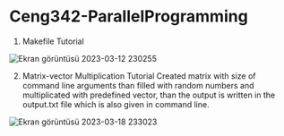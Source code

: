 # Ceng342-ParallelProgramming

1) Makefile Tutorial

![Ekran görüntüsü 2023-03-12 230255](https://user-images.githubusercontent.com/75540856/224570263-c3097bc5-2d26-4624-a07d-c82db5a4108a.png)

2) Matrix-vector Multiplication Tutorial
Created matrix with size of command line arguments than filled with random numbers and multiplicated with predefined vector,
than the output is written in the output.txt file which is also given in command line.

![Ekran görüntüsü 2023-03-18 233023](https://user-images.githubusercontent.com/75540856/226137006-95489861-1969-4f17-8264-a2ca04f2a0ed.png)
